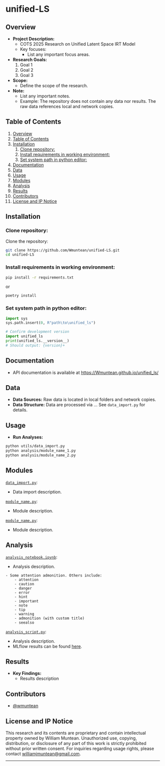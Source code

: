 # unified-LS <!-- omit in toc -->

## Overview
- **Project Description:**
    - COTS 2025 Research on Unified Latent Space IRT Model
    - Key focuses:
        - List any important focus areas.
- **Research Goals:**
    1. Goal 1
    2. Goal 2
    3. Goal 3
- **Scope:**
    - Define the scope of the research.
- **Note:**
    - List any important notes.
    - Example: The repository does not contain any data nor results. The raw data references local and network copies.
## Table of Contents
1. [Overview](#overview)
2. [Table of Contents](#table-of-contents)
3. [Installation](#installation)
    1. [Clone repository:](#clone-repository)
    2. [Install requirements in working environment:](#install-requirements-in-working-environment)
    3. [Set system path in python editor:](#set-system-path-in-python-editor)
4. [Documentation](#documentation)
5. [Data](#data)
6. [Usage](#usage)
7. [Modules](#modules)
8. [Analysis](#analysis)
9. [Results](#results)
10. [Contributors](#contributors)
11. [License and IP Notice](#license-and-ip-notice)

## Installation

### Clone repository:

Clone the repository:
```bash
git clone https://github.com/Wmuntean/unified-LS.git
cd unified-LS
```

### Install requirements in working environment:

```bash
pip install -r requirements.txt
```
or
```bash
poetry install
```
### Set system path in python editor:

```python
import sys
sys.path.insert(0, R"path\to\unified_ls")

# Confirm development version
import unified_ls
print(unified_ls.__version__)
# Should output: {version}+
```


## Documentation


- API documentation is available at https://Wmuntean.github.io/unified_ls/


## Data
- **Data Sources:** Raw data is located in local folders and network copies.
- **Data Structure:** Data are processed via ... See `data_import.py` for details.
  
## Usage
- **Run Analyses:** 
```bash
python utils/data_import.py
python analysis/module_name_1.py
python analysis/module_name_2.py
```

## Modules
<!-- data_import -->
[`data_import.py`](#utils.data_import):
- Data import description.
<!-- module_name 1 -->
[`module_name.py`](#module.location): 
- Module description.
<!-- module_name 2 -->
[`module_name.py`](#module.location): 
- Module description.
<!-- end modules -->

## Analysis
<!-- analysis 1 -->
[`analysis_notebook.ipynb`](#../_collections/notebooks/analysis_notebook):
- Analysis description.
```{attention}
- Some attention admonition. Others include:
    - attention
    - caution
    - danger
    - error
    - hint
    - important
    - note
    - tip
    - warning
    - admonition (with custom title)
    - seealso
```
<!-- analysis 2 -->
[`analysis_script.py`](#analysis.analysis_script):
- Analysis description.
- MLflow results can be found [here](http_link_to_databricks_mflow).
<!-- end analysis -->

## Results
- **Key Findings:**
    - Results description

## Contributors
- [@wmuntean](https://github.com/Wmuntean)

## License and IP Notice
This research and its contents are proprietary and contain intellectual property owned by William Muntean. Unauthorized use, copying, distribution, or disclosure of any part of this work is strictly prohibited without prior written consent. For inquiries regarding usage rights, please contact williamjmuntean@gmail.com.
****